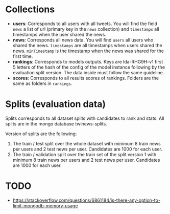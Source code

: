 # Collections

 * **users**: Corresponds to all users with all tweets. You will find the field `news` a list of url (primary key in the `news` collection) and `timestamps` all timestamps when the user shared the news.
 * **news**: Corresponds all news data. You will find `users` all users who shared the news. `timestamps` are all timestamps when users shared the news. `minTimestamp` is the timestamp when the news was shared for the first time.
 * **rankings**: Corresponds to models outputs. Keys are lda-RHG9H-v1 first 5 letters of the hash of the config of the model instance following by the evaluation split version. The data inside must follow the same guideline.
 * **scores**: Corresponds to all results scores of rankings. Folders are the same as folders in `rankings`.


# Splits (evaluation data)

Splits corresponds to all dataset splits with candidates to rank and stats.
All splits are in the mongo database twinews-splits.

Version of splits are the following:

 1. The train / test split over the whole dataset with minimum 8 train news per users and 2 test news per user. Candidates are 1000 for each user. 
 2. The train / validation split over the train set of the split version 1 with minimum 8 train news per users and 2 test news per user. Candidates are 1000 for each user.


# TODO

 * https://stackoverflow.com/questions/6861184/is-there-any-option-to-limit-mongodb-memory-usage